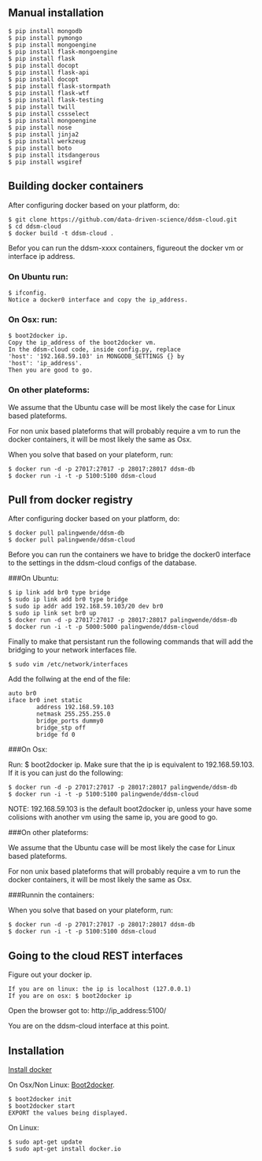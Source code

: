 ## Manual installation

    $ pip install mongodb
    $ pip install pymongo
    $ pip install mongoengine
    $ pip install flask-mongoengine
    $ pip install flask
    $ pip install docopt
    $ pip install flask-api
    $ pip install docopt
    $ pip install flask-stormpath
    $ pip install flask-wtf
    $ pip install flask-testing
    $ pip install twill
    $ pip install cssselect
    $ pip install mongoengine
    $ pip install nose
    $ pip install jinja2
    $ pip install werkzeug
    $ pip install boto
    $ pip install itsdangerous
    $ pip install wsgiref

## Building docker containers

After configuring docker based on your platform, do:

    $ git clone https://github.com/data-driven-science/ddsm-cloud.git
    $ cd ddsm-cloud
    $ docker build -t ddsm-cloud .

Befor you can run the ddsm-xxxx containers, figureout the docker vm 
or interface ip address.

### On Ubuntu run:

    $ ifconfig.
    Notice a docker0 interface and copy the ip_address.

### On Osx: run: 

    $ boot2docker ip.
    Copy the ip_address of the boot2docker vm.
    In the ddsm-cloud code, inside config.py, replace 
    'host': '192.168.59.103' in MONGODB_SETTINGS {} by
    'host': 'ip_address'.
    Then you are good to go.

### On other plateforms:

We assume that the Ubuntu case will be most likely the case for Linux
based plateforms. 

For non unix based plateforms that will probably
require a vm to run the docker containers, it will be most likely the 
same as Osx.

When you solve that based on your plateform, run:

    $ docker run -d -p 27017:27017 -p 28017:28017 ddsm-db
    $ docker run -i -t -p 5100:5100 ddsm-cloud

## Pull from docker registry

After configuring docker based on your platform, do:

    $ docker pull palingwende/ddsm-db
    $ docker pull palingwende/ddsm-cloud

Before you can run the containers we have to bridge the docker0 
interface to the settings in the ddsm-cloud configs of the database.

###On Ubuntu:

    $ ip link add br0 type bridge
    $ sudo ip link add br0 type bridge
    $ sudo ip addr add 192.168.59.103/20 dev br0
    $ sudo ip link set br0 up
    $ docker run -d -p 27017:27017 -p 28017:28017 palingwende/ddsm-db
    $ docker run -i -t -p 5000:5000 palingwende/ddsm-cloud

Finally to make that persistant run the following commands that will 
add the bridging to your network interfaces file.

    $ sudo vim /etc/network/interfaces

Add the follwing at the end of the file:

    auto br0
    iface br0 inet static
            address 192.168.59.103
            netmask 255.255.255.0
            bridge_ports dummy0
            bridge_stp off
            bridge fd 0

###On Osx:

Run: $ boot2docker ip.
Make sure that the ip is equivalent to 192.168.59.103. If it is
you can just do the following:

    $ docker run -d -p 27017:27017 -p 28017:28017 palingwende/ddsm-db
    $ docker run -i -t -p 5100:5100 palingwende/ddsm-cloud

NOTE: 192.168.59.103 is the default boot2docker ip, unless your have
some colisions with another vm using the same ip, you are good to go.

###On other plateforms:

We assume that the Ubuntu case will be most likely the case for Linux
based plateforms. 

For non unix based plateforms that will probably
require a vm to run the docker containers, it will be most likely the 
same as Osx.

###Runnin the containers:

When you solve that based on your plateform, run:

    $ docker run -d -p 27017:27017 -p 28017:28017 ddsm-db
    $ docker run -i -t -p 5100:5100 ddsm-cloud

## Going to the cloud REST interfaces

Figure out your docker ip.

    If you are on linux: the ip is localhost (127.0.0.1)
    If you are on osx: $ boot2docker ip

Open the browser got to: http://ip_address:5100/

You are on the ddsm-cloud interface at this point.

## Installation
[Install docker][official]

On Osx/Non Linux: [Boot2docker][boot2docker].
        
    $ boot2docker init
    $ boot2docker start
    EXPORT the values being displayed.
    
On Linux:
        
    $ sudo apt-get update
    $ sudo apt-get install docker.io

[official]: https://docs.docker.com/installation/
[boot2docker]: https://github.com/boot2docker/osx-installer/releases/tag/v1.5.0